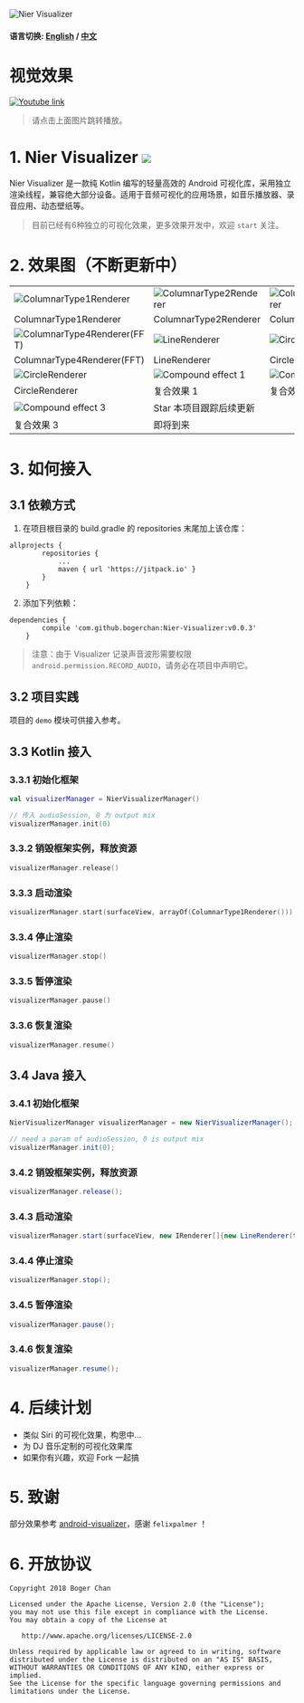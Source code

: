 ![Nier Visualizer](doc/img/header.jpg)

#### 语言切换: [English](README.md) / [中文](README-zh.md)

# 视觉效果

[![Youtube link](https://img.youtube.com/vi/uxt-QJpYR3I/0.jpg)](https://youtu.be/uxt-QJpYR3I)

> 请点击上面图片跳转播放。

# 1. Nier Visualizer ![](https://jitpack.io/v/bogerchan/Nier-Visualizer.svg)

Nier Visualizer 是一款纯 Kotlin 编写的轻量高效的 Android 可视化库，采用独立渲染线程，兼容绝大部分设备。适用于音频可视化的应用场景，如音乐播放器、录音应用、动态壁纸等。

> 目前已经有6种独立的可视化效果，更多效果开发中，欢迎 `start` 关注。

# 2. 效果图（不断更新中）

||||
|---|---|---|
|![ColumnarType1Renderer](doc/img/renderer1.gif)|![ColumnarType2Renderer](doc/img/renderer2.gif)|![ColumnarType3Renderer](doc/img/renderer3.gif)|
| ColumnarType1Renderer | ColumnarType2Renderer | ColumnarType3Renderer |
|![ColumnarType4Renderer(FFT)](doc/img/renderer4.gif)|![LineRenderer](doc/img/renderer5.gif)|![CircleBarRenderer](doc/img/renderer6.gif)|
| ColumnarType4Renderer(FFT) | LineRenderer | CircleBarRenderer |
|![CircleRenderer](doc/img/renderer7.gif)|![Compound effect 1](doc/img/renderer8.gif)|![Compound effect 2](doc/img/renderer9.gif)|
| CircleRenderer | 复合效果 1 | 复合效果 2 |
|![Compound effect 3](doc/img/renderer10.gif)| Star 本项目跟踪后续更新 |
| 复合效果 3 | 即将到来 |

# 3. 如何接入

## 3.1 依赖方式

1. 在项目根目录的 build.gradle 的 repositories 末尾加上该仓库：

```
allprojects {
		repositories {
			...
			maven { url 'https://jitpack.io' }
		}
	}
```

2. 添加下列依赖：

```
dependencies {
		compile 'com.github.bogerchan:Nier-Visualizer:v0.0.3'
	}
```

> 注意：由于 Visualizer 记录声音波形需要权限 `android.permission.RECORD_AUDIO`，请务必在项目中声明它。

## 3.2 项目实践

项目的 `demo` 模块可供接入参考。

## 3.3 Kotlin 接入

### 3.3.1 初始化框架

``` kotlin
val visualizerManager = NierVisualizerManager()

// 传入 audioSession, 0 为 output mix
visualizerManager.init(0)
```

### 3.3.2 销毁框架实例，释放资源

``` kotlin
visualizerManager.release()
```

### 3.3.3 启动渲染

``` kotlin
visualizerManager.start(surfaceView, arrayOf(ColumnarType1Renderer()))
```

### 3.3.4 停止渲染

``` kotlin
visualizerManager.stop()
```

### 3.3.5 暂停渲染

``` kotlin
visualizerManager.pause()
```

### 3.3.6 恢复渲染

``` kotlin
visualizerManager.resume()
```

## 3.4 Java 接入

### 3.4.1 初始化框架

``` java
NierVisualizerManager visualizerManager = new NierVisualizerManager();

// need a param of audioSession, 0 is output mix
visualizerManager.init(0);
```

### 3.4.2 销毁框架实例，释放资源

``` java
visualizerManager.release();
```

### 3.4.3 启动渲染

``` java
visualizerManager.start(surfaceView, new IRenderer[]{new LineRenderer(true)});
```

### 3.4.4 停止渲染

``` java
visualizerManager.stop();
```

### 3.4.5 暂停渲染

``` java
visualizerManager.pause();
```

### 3.4.6 恢复渲染

``` java
visualizerManager.resume();
```

# 4. 后续计划

- 类似 Siri 的可视化效果，构思中...
- 为 DJ 音乐定制的可视化效果库
- 如果你有兴趣，欢迎 Fork 一起搞

# 5. 致谢

部分效果参考 [android-visualizer](https://github.com/felixpalmer/android-visualizer)，感谢 `felixpalmer` ！

# 6. 开放协议

```
Copyright 2018 Boger Chan

Licensed under the Apache License, Version 2.0 (the "License");
you may not use this file except in compliance with the License.
You may obtain a copy of the License at

   http://www.apache.org/licenses/LICENSE-2.0

Unless required by applicable law or agreed to in writing, software
distributed under the License is distributed on an "AS IS" BASIS,
WITHOUT WARRANTIES OR CONDITIONS OF ANY KIND, either express or implied.
See the License for the specific language governing permissions and
limitations under the License.
```